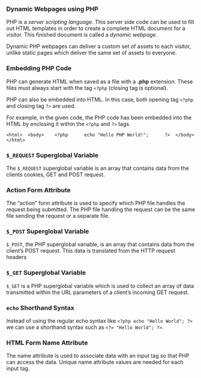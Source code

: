 ### Dynamic Webpages using PHP

PHP is a _server scripting language_. This server side code can be used to fill out HTML templates in order to create a complete HTML document for a visitor. This finished document is called a _dynamic webpage_.

Dynamic PHP webpages can deliver a custom set of assets to each visitor, unlike static pages which deliver the same set of assets to everyone.

### Embedding PHP Code

PHP can generate HTML when saved as a file with a **.php** extension. These files must always start with the tag `<?php` (closing tag is optional).

PHP can also be embedded into HTML. In this case, both opening tag `<?php` and closing tag `?>` are used.

For example, in the given code, the PHP code has been embedded into the HTML by enclosing it within the `<?php` and `?>` tags.

```
<html>  <body>    <?php      echo "Hello PHP World!";      ?>  </body></html>
```

### `$_REQUEST` Superglobal Variable

The `$_REQUEST` superglobal variable is an array that contains data from the clients cookies, GET and POST request.

### Action Form Attribute

The “action” form attribute is used to specify which PHP file handles the request being submitted. The PHP file handling the request can be the same file sending the request or a separate file.

### `$_POST` Superglobal Variable

`$_POST`, the PHP superglobal variable, is an array that contains data from the client’s POST request. This data is translated from the HTTP request headers

### `$_GET` Superglobal Variable

`$_GET` is a PHP superglobal variable which is used to collect an array of data transmitted within the URL parameters of a client’s incoming GET request.

### `echo` Shorthand Syntax

Instead of using the regular echo syntax like `<?php echo "Hello World"; ?>` we can use a shorthand syntax such as `<?= "Hello World"; ?>`.

### HTML Form Name Attribute

The name attribute is used to associate data with an input tag so that PHP can access the data. Unique name attribute values are needed for each input tag.